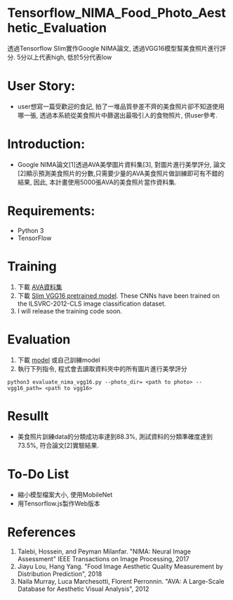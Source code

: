 # Tensorflow_NIMA_Food_Photo_Aesthetic_Evaluation
透過Tensorflow Slim實作Google NIMA論文,  透過VGG16模型幫美食照片進行評分.
5分以上代表high, 低於5分代表low

# User Story:
  - user想寫一篇受歡迎的食記, 拍了一堆品質參差不齊的美食照片卻不知道使用哪一張, 透過本系統從美食照片中篩選出最吸引人的食物照片, 供user參考.

# Introduction:
- Google NIMA論文[1]透過AVA美學圖片資料集[3], 對圖片進行美學評分, 論文[2]顯示預測美食照片的分數,只需要少量的AVA美食照片做訓練即可有不錯的結果, 因此, 本計畫使用5000張AVA的美食照片當作資料集.
# Requirements:
  - Python 3
  - TensorFlow

# Training
1. 下載 [AVA資料集](https://github.com/mtobeiyf/ava_downloader)
2. 下載 [Slim VGG16 pretrained model](https://github.com/tensorflow/models/tree/master/research/slim). These CNNs have been trained on the ILSVRC-2012-CLS image classification dataset.
3. I will release the training code soon.
# Evaluation
1. 下載 [model](https://drive.google.com/file/d/16eK7ByJi1zV68v7OS6LKshDlll-AeSpj/view?usp=sharing) 或自己訓練model
2. 執行下列指令, 程式會去讀取資料夾中的所有圖片進行美學評分<br />

```python3 evaluate_nima_vgg16.py --photo_dir= <path to photo> --vgg16_path= <path to vgg16>```

# Resullt
  - 美食照片訓練data的分類成功率達到88.3%, 測試資料的分類準確度達到73.5%, 符合論文[2]實驗結果.
# To-Do List
  - 縮小模型檔案大小, 使用MobileNet
  - 用Tensorflow.js製作Web版本
# References
 1.   Talebi, Hossein, and Peyman Milanfar. "NIMA: Neural Image Assessment" IEEE Transactions on Image Processing, 2017
 2.   Jiayu Lou, Hang Yang. "Food Image Aesthetic Quality Measurement by Distribution Prediction", 2018
 3.   Naila Murray, Luca Marchesotti, Florent Perronnin. "AVA: A Large-Scale Database for Aesthetic Visual Analysis", 2012
